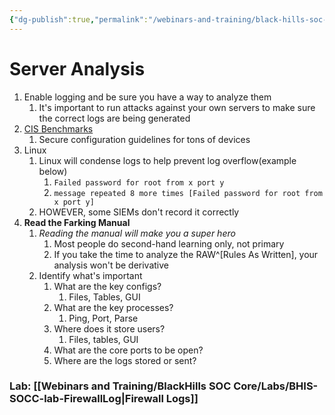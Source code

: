```yaml
---
{"dg-publish":true,"permalink":"/webinars-and-training/black-hills-soc-core/topics/socc-04-server-log-analysis/"}
---
```


# Server Analysis
1. Enable logging and be sure you have a way to analyze them
	1. It's important to run attacks against your own servers to make sure the correct logs are being generated
2. [CIS Benchmarks](https://www.cisecurity.org/cis-benchmarks)
	1. Secure configuration guidelines for tons of devices
3. Linux
	1. Linux will condense logs to help prevent log overflow(example below)
		1. `Failed password for root from x port y`
		2. `message repeated 8 more times [Failed password for root from x port y]`
	2. HOWEVER, some SIEMs don't record it correctly
4. **Read the Farking Manual**
	1. *Reading the manual will make you a super hero*
		1. Most people do second-hand learning only, not primary
		2. If you take the time to analyze the RAW^[Rules As Written], your analysis won't be derivative
	2. Identify what's important
		1. What are the key configs?
			1. Files, Tables, GUI
		2. What are the key processes?
			1. Ping, Port, Parse
		3. Where does it store users?
			1. Files, tables, GUI
		4. What are the core ports to be open?
		5. Where are the logs stored or sent?


### Lab: [[Webinars and Training/BlackHills SOC Core/Labs/BHIS-SOCC-lab-FirewallLog\|Firewall Logs]]
